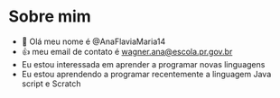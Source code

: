 # Sobre mim

- 👋 Olá meu nome é @AnaFlaviaMaria14
- :+1: meu email de contato é wagner.ana@escola.pr.gov.br
- Eu estou interessada em aprender a programar novas linguagens
- Eu estou aprendendo a programar recentemente a linguagem Java script e Scratch


<!---
AnaFlaviaMaria14/AnaFlaviaMaria14 is a ✨ special ✨ repository because its `README.md` (this file) appears on your GitHub profile.
You can click the Preview link to take a look at your changes.
--->

